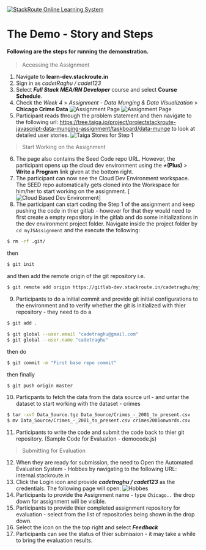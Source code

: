 [![StackRoute Online Learning System](http://stackroute.in/images/logo.jpg)](https://learn-dev.stackroute.in)
# The Demo - Story and Steps
#### Following are the steps for running the demonstration.
> Accessing the Assignment
  1. Navigate to **learn-dev.stackroute.in**
  2. Sign in as *cadetRaghu / cadet123* 
  3. Select ***Full Stack MEA/RN Developer*** course and select ****Course Schedule****.
  4. Check the *Week 4* > *Assignment - Data Munging & Data Visualization* > **Chicago Crime Data**
![Assignment Page](http://i.imgur.com/A5aUJcf.png)
![Assignment Page](http://i.imgur.com/RNEkK0g.png)
  5. Participant reads through the problem statement and then navigate to the following url:
  https://tree.taiga.io/project/projectstackroute-javascript-data-munging-assignment/taskboard/data-munge
 to look at detailed user stories.
![Taiga Stores for Step 1](http://i.imgur.com/RKSw5tI.png)
 > Start Working on the Assignment
 6. The page also contains the Seed Code repo URL. However, the participant opens up the cloud dev environment using the ***+*****(Plus)** > **Write a Program** link given at the bottom right.
 7. The participant can now see the Cloud Dev Environment workspace. The SEED repo automatically gets cloned into the Workspace for him/her to start working on the assignment.
[![Cloud Based Dev Environment](http://i.imgur.com/RNEkK0g.png)]
 8. The participant can start coding the Step 1 of the assignment and keep pushing the code in thier gitlab - however for that they would need to first create a empty repository in the gitlab and do some initializations in the dev environment project folder. Navigate inside the project folder by ```cd myJSAssignment``` and the execute the following: 
 ```sh
 $ rm -rf .git/
 ``` 
 then 
 ```sh 
 $ git init
 ``` 
 and then add the remote origin of the git repository i.e. 
 ```sh 
 $ git remote add origin https://gitlab-dev.stackroute.in/cadetraghu/myjsassignment.git
 ```
 9. Participants to do a initial commit and provide git initial configurations to the environment and to verify whether the git is initialized with thier repository - they need to do a
 ```sh
 $ git add .
 ````
 ```sh
 $ git global --user.email "cadetraghu@gmail.com"
 $ git global --user.name "cadetraghu"
 ```
 then do 
 ```sh
 $ git commit -m "First base repo commit"
 ```
 then finally 
 ```sh
 $ git push origin master
 ```
 10. Particpants to fetch the data from the data source url - and untar the dataset to start working with the dataset - crimes
 ```sh 
 $ tar -xvf Data_Source.tgz Data_Source/Crimes_-_2001_to_present.csv
 $ mv Data_Source/Crimes_-_2001_to_present.csv crimes2001onwards.csv
 ```
 11. Participants to write the code and submit the code back to thier git repository. 
 (Sample Code for Evaluation - democode.js) 
 > Submitting for Evaluation
 12. When they are ready for submission, the need to Open the Automated Evaluation System - Hobbes by navigating to the following URL:
 internal.stackroute.in
 13. Click the Login icon and provide ***cadetraghu / cadet123*** as the credentials. The following page will open:
![Hobbes](http://i.imgur.com/VReC8dQ.png)
 14. Participants to provide the Assignment name - type ```Chicago..``` the drop down for assignment will be visible.
 15. Participants to provide thier completed assignment repository for evaluation - select from the list of repositories being shown in the drop down.
 16. Select the icon on the the top right and select ***Feedback***
 17. Participants can see the status of thier submission - it may take a while to bring the evaluation results.
